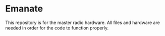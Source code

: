 # Emanate
This repository is for the master radio hardware. All files and hardware are needed in order for the code to function properly.

